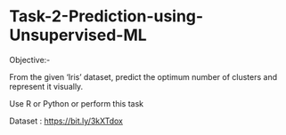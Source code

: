 # Task-2-Prediction-using-Unsupervised-ML

Objective:-

From the given ‘Iris’ dataset, predict the optimum number of clusters
and represent it visually.


Use R or Python or perform this task


 Dataset : https://bit.ly/3kXTdox
